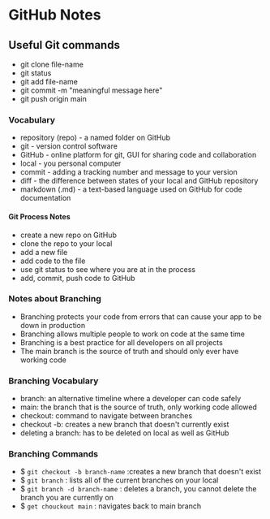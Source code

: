 # GitHub Notes

## Useful Git commands

- git clone file-name
- git status
- git add file-name
- git commit -m "meaningful message here"
- git push origin main

### Vocabulary
- repository (repo) - a named folder on GitHub
- git - version control software
- GitHub - online platform for git, GUI for sharing code and collaboration
- local - you personal computer
- commit - adding a tracking number and message to your version
- diff - the difference between states of your local and GitHub repository
- markdown (.md) - a text-based language used on GitHub for code documentation

#### Git Process Notes
- create a new repo on GitHub
- clone the repo to your local
- add a new file
- add code to the file
- use git status to see where you are at in the process
- add, commit, push code to GitHub

### Notes about Branching
- Branching protects your code from errors that can cause your app to be down in production
- Branching allows multiple people to work on code at the same time
- Branching is a best practice for all developers on all projects
- The main branch is the source of truth and should only ever have working code

### Branching Vocabulary 

- branch: an alternative timeline where a developer can code safely
- main: the branch that is the source of truth, only working code allowed
- checkout: command to navigate between branches
- checkout -b: creates a new branch that doesn't currently exist
- deleting a branch: has to be deleted on local as well as GitHub
### Branching Commands

- $ `git checkout -b branch-name` :creates a new branch that doesn't exist
- $ `git branch` : lists all of the current branches on your local
- $ `git branch -d branch-name` : deletes a branch, you cannot delete the branch you are currently on
- $ `get chouckout main` : navigates back to main branch








